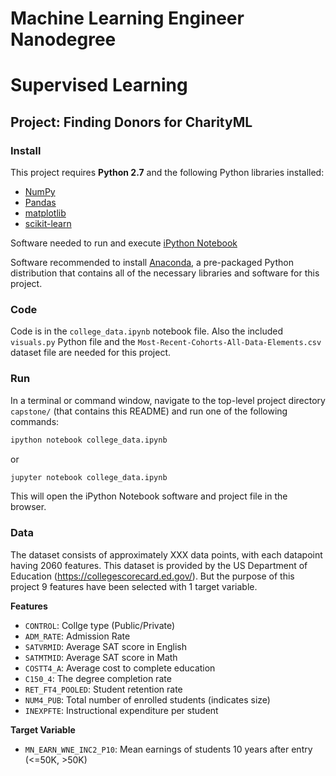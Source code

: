 # Machine Learning Engineer Nanodegree
# Supervised Learning
## Project: Finding Donors for CharityML

### Install

This project requires **Python 2.7** and the following Python libraries installed:

- [NumPy](http://www.numpy.org/)
- [Pandas](http://pandas.pydata.org)
- [matplotlib](http://matplotlib.org/)
- [scikit-learn](http://scikit-learn.org/stable/)

Software needed to run and execute [iPython Notebook](http://ipython.org/notebook.html)

Software recommended to install [Anaconda](https://www.continuum.io/downloads), a pre-packaged Python distribution that contains all of the necessary libraries and software for this project. 

### Code

Code is in the `college_data.ipynb` notebook file. Also the included `visuals.py` Python file and the `Most-Recent-Cohorts-All-Data-Elements.csv` dataset file are needed for this project. 

### Run

In a terminal or command window, navigate to the top-level project directory `capstone/` (that contains this README) and run one of the following commands:

```bash
ipython notebook college_data.ipynb
```  
or
```bash
jupyter notebook college_data.ipynb
```

This will open the iPython Notebook software and project file in the browser.

### Data

The dataset consists of approximately XXX data points, with each datapoint having 2060 features. This dataset is provided by the US Department of Education (https://collegescorecard.ed.gov/). But the purpose of this project 9 features have been selected with 1 target variable.

**Features**
- `CONTROL`: Collge type (Public/Private)
- `ADM_RATE`: Admission Rate
- `SATVRMID`: Average SAT score in English
- `SATMTMID`: Average SAT score in Math
- `COSTT4_A`: Average cost to complete education
- `C150_4`: The degree completion rate
- `RET_FT4_POOLED`: Student retention rate
- `NUM4_PUB`: Total number of enrolled students (indicates size)
- `INEXPFTE`: Instructional expenditure per student


**Target Variable**
- `MN_EARN_WNE_INC2_P10`: Mean earnings of students 10 years after entry (<=50K, >50K)
